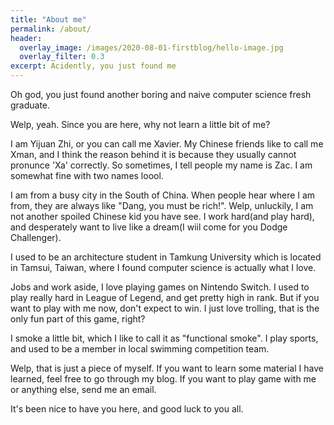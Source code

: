 ```yaml
---
title: "About me"
permalink: /about/
header:
  overlay_image: /images/2020-08-01-firstblog/hello-image.jpg
  overlay_filter: 0.3
excerpt: Acidently, you just found me
---
```


Oh god, you just found another boring and naive computer science fresh graduate.

Welp, yeah. Since you are here, why not learn a little bit of me?

I am Yijuan Zhi, or you can call me Xavier. My Chinese friends like to call me Xman, and I think the reason behind it is because they usually cannot pronunce 'Xa' correctly. So sometimes, I tell people my name is Zac. I am somewhat fine with two names loool.

I am from a busy city in the South of China. When people hear where I am from, they are always like "Dang, you must be rich!". Welp, unluckily, I am not another spoiled Chinese kid you have see. I work hard(and play hard), and desperately want to live like a dream(I wiil come for you Dodge Challenger).

I used to be an architecture student in Tamkung University which is located in Tamsui, Taiwan, where I found computer science is actually what I love. 

Jobs and work aside, I love playing games on Nintendo Switch. I used to play really hard in League of Legend, and get pretty high in rank. But if you want to play with me now, don't expect to win. I just love trolling, that is the only fun part of this game, right? 

I smoke a little bit, which I like to call it as "functional smoke". I play sports, and used to be a member in local swimming competition team. 

Welp, that is just a piece of myself. If you want to learn some material I have learned, feel free to go through my blog. If you want to play game with me or anything else, send me an email. 

It's been nice to have you here, and good luck to you all.